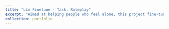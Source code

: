 ```yaml
---
title: "LLm Finetune - Task: Roleplay"
excerpt: "Aimed at helping people who feel alone, this project fine-tunes a Large Language Model (LLM) to simulate engaging roleplay conversations.<br/><br/><img src='/images/project_llmFinetune.png'>"
collection: portfolio
---
```

